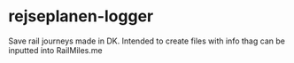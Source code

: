 # rejseplanen-logger
Save rail journeys made in DK. Intended to create files with info thag can be inputted into RailMiles.me

